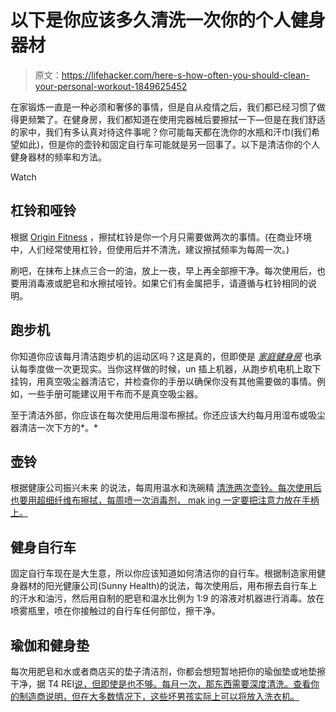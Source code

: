 # 以下是你应该多久清洗一次你的个人健身器材

> 原文：<https://lifehacker.com/here-s-how-often-you-should-clean-your-personal-workout-1849625452>

在家锻炼一直是一种必须和奢侈的事情，但是自从疫情之后，我们都已经习惯了做得更频繁了。在健身房，我们都知道在使用完器械后要擦拭一下—但是在我们舒适的家中，我们有多认真对待这件事呢？你可能每天都在洗你的水瓶和汗巾(我们希望如此)，但是你的壶铃和固定自行车可能就是另一回事了。以下是清洁你的个人健身器材的频率和方法。

Watch

## **杠铃和哑铃**

根据 [Origin Fitness](https://originfitness.com/knowledge-and-advice/complete-guide-to-barbell-maintenance#:~:text=Wipe%20Down%20Your%20Weight%20Lifting%20Bar&text=In%20smaller%20gyms%20or%20home,then%20wipe%20it%20down%20again.) ，擦拭杠铃是你一个月只需要做两次的事情。(在商业环境中，人们经常使用杠铃，但使用后并不清洗，建议擦拭频率为每周一次。)

刷吧，在抹布上抹点三合一的油，放上一夜，早上再全部擦干净。每次使用后，也要用消毒液或肥皂和水擦拭哑铃。如果它们有金属把手，请遵循与杠铃相同的说明。

## **跑步机**

你知道你应该每月清洁跑步机的运动区吗？这是真的，但即使是 [*家庭健身房*](https://the-home-gym.com/how-to-maintain-your-new-treadmill#:~:text=But%20worst%20case%2C%20try%20to,motor%20running%20at%20max%20efficiency.) 也承认每季度做一次更现实。当你这样做的时候，un 插上机器，从跑步机电机上取下挂钩，用真空吸尘器清洁它，并检查你的手册以确保你没有其他需要做的事情。例如，一些手册可能建议用干布而不是真空吸尘器。

至于清洁外部，你应该在每次使用后用湿布擦拭。你还应该大约每月用湿布或吸尘器清洁一次下方的*。*

## **壶铃**

根据健康公司振兴未来 的说法，每周用温水和洗碗精 [清洗两次壶铃。每次使用后也要用超细纤维布擦拭，每周喷一次消毒剂， mak ing 一定要把注意力放在手柄上。](https://vitalizedfuture.com/how-to-clean-a-kettlebell/)

## **健身自行车**

固定自行车现在是大生意，所以你应该知道如何清洁你的自行车。根据制造家用健身器材的阳光健康公司(Sunny Health)的说法，每次使用后，用布擦去自行车上的汗水和油污，然后用自制的肥皂和温水比例为 1:9 的溶液对机器进行消毒。放在喷雾瓶里，喷在你接触过的自行车任何部位，擦干净。

## **瑜伽和健身垫**

每次用肥皂和水或者商店买的垫子清洁剂，你都会想短暂地把你的瑜伽垫或地垫擦干净，据 T4 REI[说，但即使是也不够。每月一次，那东西需要深度清洗。查看你的制造商说明，但在大多数情况下，这些坏男孩实际上可以将放入洗衣机。](https://www.rei.com/learn/expert-advice/how-to-clean-yoga-mat.html#:~:text=How%20often%20should%20I%20clean,that%20builds%20up%20over%20time.)